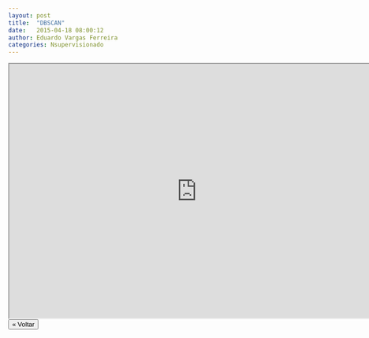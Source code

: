 ```yaml
---
layout: post
title:  "DBSCAN"
date:   2015-04-18 08:00:12
author: Eduardo Vargas Ferreira
categories: Nsupervisionado 
---
```


<center>
<iframe width="760" height="515" src="https://www.youtube.com/embed/w7JSimdFD7U?autoplay=0"> </iframe>
</center>


<FORM>
<INPUT Type="BUTTON" align="left" Value="&laquo; Voltar" Onclick="window.location.href='https://eduardoleg.github.io/ML4all/1parte/'">
</FORM>
